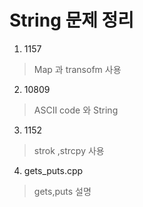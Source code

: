 #       String 문제 정리
1.  1157
>    Map 과 transofm 사용 
2.  10809
>   ASCII code 와 String
3.  1152
>  strok ,strcpy 사용
4.  gets_puts.cpp
>   gets,puts 설명
